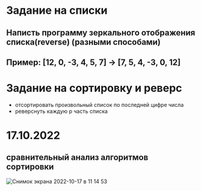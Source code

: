 # Задание на списки
## Написть программу зеркального отображения списка(reverse) (разными способами)
## Пример: [12, 0, -3, 4, 5, 7] -> [7, 5, 4, -3, 0, 12]

# Задание на сортировку и реверс
+  отсортировать произвольный список по последней цифре числа
+  реверснуть каждую p часть списка

# 17.10.2022
## сравнительный анализ алгоритмов сортировки

![Снимок экрана 2022-10-17 в 11 14 53](https://user-images.githubusercontent.com/90249513/196125127-248d5631-96b8-45bd-a492-7b63c7f6beed.png)
